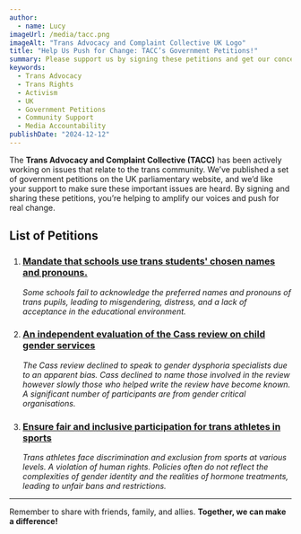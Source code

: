 ```yaml
---
author:
  - name: Lucy
imageUrl: /media/tacc.png
imageAlt: "Trans Advocacy and Complaint Collective UK Logo"
title: "Help Us Push for Change: TACC’s Government Petitions!"
summary: Please support us by signing these petitions and get our concerns heard.
keywords: 
  - Trans Advocacy
  - Trans Rights
  - Activism
  - UK
  - Government Petitions
  - Community Support
  - Media Accountability
publishDate: "2024-12-12"
---
```

The **Trans Advocacy and Complaint Collective (TACC)** has been actively working on issues that relate to the trans community. We’ve published a set of government petitions on the UK parliamentary website, and we’d like your support to make sure these important issues are heard. By signing and sharing these petitions, you’re helping to amplify our voices and push for real change.

## List of Petitions

1. ### [Mandate that schools use trans students' chosen names and pronouns.](https://petition.parliament.uk/petitions/700221)

   *Some schools fail to acknowledge the preferred names and pronouns of trans pupils, leading to misgendering, distress, and a lack of acceptance in the educational environment.*

2. ### [An independent evaluation of the Cass review on child gender services](https://petition.parliament.uk/petitions/700217)

   *The Cass review declined to speak to gender dysphoria specialists due to an apparent bias. Cass declined to name those involved in the review however slowly those who helped write the review have become known. A significant number of participants are from gender critical organisations.*

3. ### [Ensure fair and inclusive participation for trans athletes in sports](https://petition.parliament.uk/petitions/700219)
   
   *Trans athletes face discrimination and exclusion from sports at various levels. A violation of human rights. Policies often do not reflect the complexities of gender identity and the realities of hormone treatments, leading to unfair bans and restrictions.*

---

Remember to share with friends, family, and allies. **Together, we can make a difference!**
